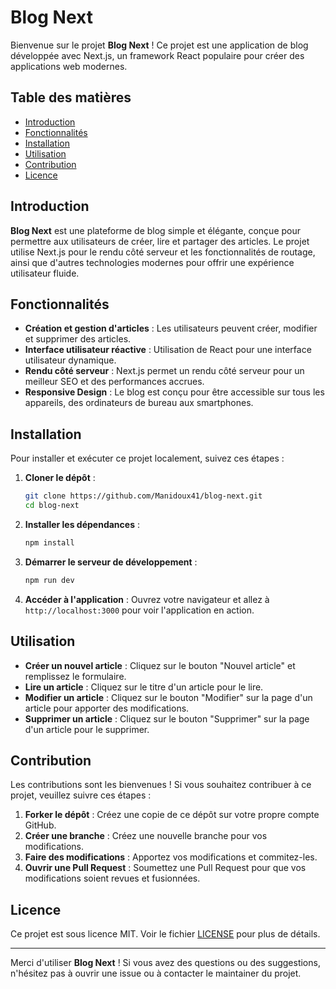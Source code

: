 # Blog Next

Bienvenue sur le projet **Blog Next** ! Ce projet est une application de blog développée avec Next.js, un framework React populaire pour créer des applications web modernes.

## Table des matières

- [Introduction](#introduction)
- [Fonctionnalités](#fonctionnalités)
- [Installation](#installation)
- [Utilisation](#utilisation)
- [Contribution](#contribution)
- [Licence](#licence)

## Introduction

**Blog Next** est une plateforme de blog simple et élégante, conçue pour permettre aux utilisateurs de créer, lire et partager des articles. Le projet utilise Next.js pour le rendu côté serveur et les fonctionnalités de routage, ainsi que d'autres technologies modernes pour offrir une expérience utilisateur fluide.

## Fonctionnalités

- **Création et gestion d'articles** : Les utilisateurs peuvent créer, modifier et supprimer des articles.
- **Interface utilisateur réactive** : Utilisation de React pour une interface utilisateur dynamique.
- **Rendu côté serveur** : Next.js permet un rendu côté serveur pour un meilleur SEO et des performances accrues.
- **Responsive Design** : Le blog est conçu pour être accessible sur tous les appareils, des ordinateurs de bureau aux smartphones.

## Installation

Pour installer et exécuter ce projet localement, suivez ces étapes :

1. **Cloner le dépôt** :
   ```bash
   git clone https://github.com/Manidoux41/blog-next.git
   cd blog-next
   ```

2. **Installer les dépendances** :
   ```bash
   npm install
   ```

3. **Démarrer le serveur de développement** :
   ```bash
   npm run dev
   ```

4. **Accéder à l'application** :
   Ouvrez votre navigateur et allez à `http://localhost:3000` pour voir l'application en action.

## Utilisation

- **Créer un nouvel article** : Cliquez sur le bouton "Nouvel article" et remplissez le formulaire.
- **Lire un article** : Cliquez sur le titre d'un article pour le lire.
- **Modifier un article** : Cliquez sur le bouton "Modifier" sur la page d'un article pour apporter des modifications.
- **Supprimer un article** : Cliquez sur le bouton "Supprimer" sur la page d'un article pour le supprimer.

## Contribution

Les contributions sont les bienvenues ! Si vous souhaitez contribuer à ce projet, veuillez suivre ces étapes :

1. **Forker le dépôt** : Créez une copie de ce dépôt sur votre propre compte GitHub.
2. **Créer une branche** : Créez une nouvelle branche pour vos modifications.
3. **Faire des modifications** : Apportez vos modifications et commitez-les.
4. **Ouvrir une Pull Request** : Soumettez une Pull Request pour que vos modifications soient revues et fusionnées.

## Licence

Ce projet est sous licence MIT. Voir le fichier [LICENSE](LICENSE) pour plus de détails.

---

Merci d'utiliser **Blog Next** ! Si vous avez des questions ou des suggestions, n'hésitez pas à ouvrir une issue ou à contacter le maintainer du projet.